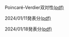[](モース理論[(pdf)](morse-th/morse-th.pdf))

[](層理論まとめノート[(pdf)](shv/shv.pdf))

[](帰納圏について[(pdf:2023年8月分)](monthly-category/2023-08-abst.pdf))

[](続・帰納圏について[(pdf:2023年12月分)](monthly-category/2023-12.pdf))

[](準アーベル圏について[(pdf)](quasi-abel/quasi-abel.pdf))
[](位相空間まとめノート[(pdf)](topo/topo.pdf))
[](ツェルナー和訳[(pdf)](zerner/zerner1971.pdf))

[](KS82和訳[(pdf)](KS82-ja/KS82-ja.pdf))

Poincaré-Verdier双対性[(pdf)](grad-seminar/PV-duality.pdf)

2024/01/11発表分[(pdf)](grad-seminar/2024-01-11.pdf)

2024/01/18発表分[(pdf)](grad-seminar-2024-01/2024-01-18.pdf)
